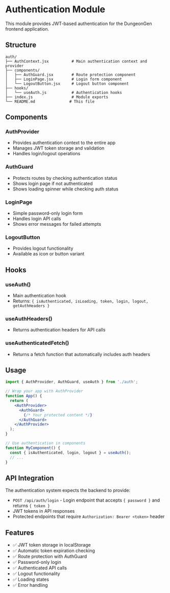 # Authentication Module

This module provides JWT-based authentication for the DungeonGen frontend application.

## Structure

```
auth/
├── AuthContext.jsx          # Main authentication context and provider
├── components/
│   ├── AuthGuard.jsx        # Route protection component
│   ├── LoginPage.jsx        # Login form component
│   └── LogoutButton.jsx     # Logout button component
├── hooks/
│   └── useAuth.js           # Authentication hooks
├── index.js                 # Module exports
└── README.md               # This file
```

## Components

### AuthProvider
- Provides authentication context to the entire app
- Manages JWT token storage and validation
- Handles login/logout operations

### AuthGuard
- Protects routes by checking authentication status
- Shows login page if not authenticated
- Shows loading spinner while checking auth status

### LoginPage
- Simple password-only login form
- Handles login API calls
- Shows error messages for failed attempts

### LogoutButton
- Provides logout functionality
- Available as icon or button variant

## Hooks

### useAuth()
- Main authentication hook
- Returns: `{ isAuthenticated, isLoading, token, login, logout, getAuthHeaders }`

### useAuthHeaders()
- Returns authentication headers for API calls

### useAuthenticatedFetch()
- Returns a fetch function that automatically includes auth headers

## Usage

```jsx
import { AuthProvider, AuthGuard, useAuth } from './auth';

// Wrap your app with AuthProvider
function App() {
  return (
    <AuthProvider>
      <AuthGuard>
        {/* Your protected content */}
      </AuthGuard>
    </AuthProvider>
  );
}

// Use authentication in components
function MyComponent() {
  const { isAuthenticated, login, logout } = useAuth();
  // ...
}
```

## API Integration

The authentication system expects the backend to provide:
- `POST /api/auth/login` - Login endpoint that accepts `{ password }` and returns `{ token }`
- JWT tokens in API responses
- Protected endpoints that require `Authorization: Bearer <token>` header

## Features

- ✅ JWT token storage in localStorage
- ✅ Automatic token expiration checking
- ✅ Route protection with AuthGuard
- ✅ Password-only login
- ✅ Authenticated API calls
- ✅ Logout functionality
- ✅ Loading states
- ✅ Error handling
